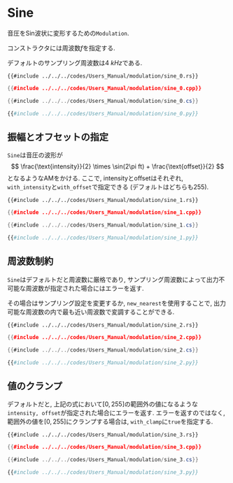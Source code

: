# Sine

音圧をSin波状に変形するための`Modulation`.

コンストラクタには周波数$f$を指定する.

デフォルトのサンプリング周波数は$\SI{4}{kHz}$である.

```rust,edition2021
{{#include ../../../codes/Users_Manual/modulation/sine_0.rs}}
```

```cpp
{{#include ../../../codes/Users_Manual/modulation/sine_0.cpp}}
```

```cs
{{#include ../../../codes/Users_Manual/modulation/sine_0.cs}}
```

```python
{{#include ../../../codes/Users_Manual/modulation/sine_0.py}}
```

## 振幅とオフセットの指定

`Sine`は音圧の波形が
$$
    \frac{\text{intensity}}{2} \times \sin(2\pi ft) + \frac{\text{offset}}{2}
$$
となるようなAMをかける.
ここで, intensityとoffsetはそれぞれ, `with_intensity`と`with_offset`で指定できる (デフォルトはどちらも$255$).

```rust,edition2021
{{#include ../../../codes/Users_Manual/modulation/sine_1.rs}}
```

```cpp
{{#include ../../../codes/Users_Manual/modulation/sine_1.cpp}}
```

```cs
{{#include ../../../codes/Users_Manual/modulation/sine_1.cs}}
```

```python
{{#include ../../../codes/Users_Manual/modulation/sine_1.py}}
```

## 周波数制約

`Sine`はデフォルトだと周波数に厳格であり, サンプリング周波数によって出力不可能な周波数が指定された場合にはエラーを返す.

その場合はサンプリング設定を変更するか, `new_nearest`を使用することで, 出力可能な周波数の内で最も近い周波数で変調することができる.

```rust,edition2021
{{#include ../../../codes/Users_Manual/modulation/sine_2.rs}}
```

```cpp
{{#include ../../../codes/Users_Manual/modulation/sine_2.cpp}}
```

```cs
{{#include ../../../codes/Users_Manual/modulation/sine_2.cs}}
```

```python
{{#include ../../../codes/Users_Manual/modulation/sine_2.py}}
```

## 値のクランプ

デフォルトだと, 上記の式において$[0,255]$の範囲外の値になるような`intensity, offset`が指定された場合にエラーを返す.
エラーを返すのではなく, 範囲外の値を$[0,255]$にクランプする場合は, `with_clamp`に`true`を指定する.

```rust,edition2021
{{#include ../../../codes/Users_Manual/modulation/sine_3.rs}}
```

```cpp
{{#include ../../../codes/Users_Manual/modulation/sine_3.cpp}}
```

```cs
{{#include ../../../codes/Users_Manual/modulation/sine_3.cs}}
```

```python
{{#include ../../../codes/Users_Manual/modulation/sine_3.py}}
```
